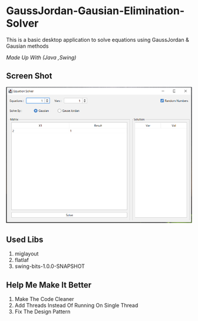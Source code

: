 # GaussJordan-Gausian-Elimination-Solver

This is a basic desktop application to solve equations using GaussJordan & Gausian methods

*Made Up With (Java ,Swing)*

## Screen Shot
![Screen Shot Of The App](https://raw.githubusercontent.com/mmabas77/GaussJordan-Gausian-Elimination-Solver/master/screen-shot.png)

## Used Libs 
1. miglayout
2. flatlaf
3. swing-bits-1.0.0-SNAPSHOT

## Help Me Make It Better
1. Make The Code Cleaner
2. Add Threads Instead Of Running On Single Thread
3. Fix The Design Pattern
